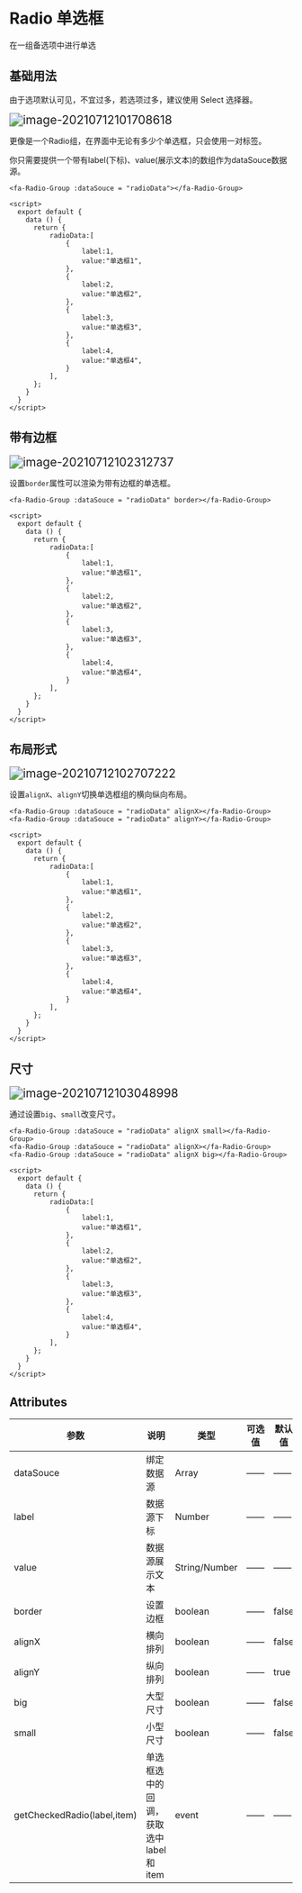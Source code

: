 # Radio 单选框

在一组备选项中进行单选

## 基础用法

由于选项默认可见，不宜过多，若选项过多，建议使用 Select 选择器。

<img src="C:\Users\mi\AppData\Roaming\Typora\typora-user-images\image-20210712101708618.png" alt="image-20210712101708618" style="zoom:150%;" />

更像是一个Radio组，在界面中无论有多少个单选框，只会使用一对标签。

你只需要提供一个带有label(下标)、value(展示文本)的数组作为dataSouce数据源。

```
<fa-Radio-Group :dataSouce = "radioData"></fa-Radio-Group>

<script>
  export default {
    data () {
      return {
          radioData:[
              {
                  label:1,
                  value:"单选框1",
              },
              {
                  label:2,
                  value:"单选框2",
              },
              {
                  label:3,
                  value:"单选框3",
              },
              {
                  label:4,
                  value:"单选框4",
              }
          ],
      };
    }
  }
</script>
```

## 带有边框

<img src="C:\Users\mi\AppData\Roaming\Typora\typora-user-images\image-20210712102312737.png" alt="image-20210712102312737" style="zoom:150%;" />

设置`border`属性可以渲染为带有边框的单选框。

```
<fa-Radio-Group :dataSouce = "radioData" border></fa-Radio-Group>

<script>
  export default {
    data () {
      return {
          radioData:[
              {
                  label:1,
                  value:"单选框1",
              },
              {
                  label:2,
                  value:"单选框2",
              },
              {
                  label:3,
                  value:"单选框3",
              },
              {
                  label:4,
                  value:"单选框4",
              }
          ],
      };
    }
  }
</script>
```

## 布局形式

<img src="C:\Users\mi\AppData\Roaming\Typora\typora-user-images\image-20210712102707222.png" alt="image-20210712102707222" style="zoom:150%;" />

设置`alignX`、`alignY`切换单选框组的横向纵向布局。

```
<fa-Radio-Group :dataSouce = "radioData" alignX></fa-Radio-Group>
<fa-Radio-Group :dataSouce = "radioData" alignY></fa-Radio-Group>

<script>
  export default {
    data () {
      return {
          radioData:[
              {
                  label:1,
                  value:"单选框1",
              },
              {
                  label:2,
                  value:"单选框2",
              },
              {
                  label:3,
                  value:"单选框3",
              },
              {
                  label:4,
                  value:"单选框4",
              }
          ],
      };
    }
  }
</script>
```

## 尺寸

<img src="C:\Users\mi\AppData\Roaming\Typora\typora-user-images\image-20210712103048998.png" alt="image-20210712103048998" style="zoom:150%;" />

通过设置`big`、`small`改变尺寸。

```
<fa-Radio-Group :dataSouce = "radioData" alignX small></fa-Radio-Group>
<fa-Radio-Group :dataSouce = "radioData" alignX></fa-Radio-Group>
<fa-Radio-Group :dataSouce = "radioData" alignX big></fa-Radio-Group>

<script>
  export default {
    data () {
      return {
          radioData:[
              {
                  label:1,
                  value:"单选框1",
              },
              {
                  label:2,
                  value:"单选框2",
              },
              {
                  label:3,
                  value:"单选框3",
              },
              {
                  label:4,
                  value:"单选框4",
              }
          ],
      };
    }
  }
</script>
```



## Attributes

| 参数                        | 说明                                  | 类型          | 可选值 | 默认值 |
| --------------------------- | ------------------------------------- | ------------- | ------ | ------ |
| dataSouce                   | 绑定数据源                            | Array         | ——     | ——     |
| label                       | 数据源下标                            | Number        | ——     | ——     |
| value                       | 数据源展示文本                        | String/Number | ——     | ——     |
| border                      | 设置边框                              | boolean       | ——     | false  |
| alignX                      | 横向排列                              | boolean       | ——     | false  |
| alignY                      | 纵向排列                              | boolean       | ——     | true   |
| big                         | 大型尺寸                              | boolean       | ——     | false  |
| small                       | 小型尺寸                              | boolean       | ——     | false  |
| getCheckedRadio(label,item) | 单选框选中的回调，获取选中label和item | event         | ——     | ——     |

